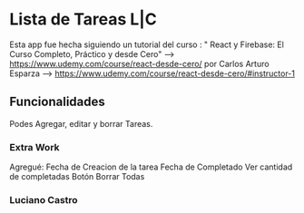 # Lista de Tareas L|C 
Esta app fue hecha siguiendo un tutorial del curso :
" React y Firebase: El Curso Completo, Práctico y desde Cero" 
--> https://www.udemy.com/course/react-desde-cero/
por Carlos Arturo Esparza
 --> https://www.udemy.com/course/react-desde-cero/#instructor-1

## Funcionalidades

Podes Agregar, editar y borrar Tareas.


### Extra Work

Agregué: 
    Fecha de Creacion de la tarea 
    Fecha de Completado
    Ver cantidad de completadas
    Botón Borrar Todas

### Luciano Castro 